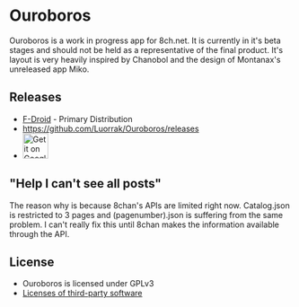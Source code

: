 # Ouroboros

Ouroboros is a work in progress app for 8ch.net. It is currently in it's beta stages and should not be held as a representative of the final product. It's layout is very heavily inspired by Chanobol and the design of Montanax's unreleased app Miko.

## Releases

* [F-Droid](https://f-droid.org/repository/browse/?fdfilter=ouroboros&fdid=com.luorrak.ouroboros) - Primary Distribution
* https://github.com/Luorrak/Ouroboros/releases
* <a href="https://play.google.com/store/apps/details?id=com.luorrak.ouroboros&utm_source=global_co&utm_medium=prtnr&utm_content=Mar2515&utm_campaign=PartBadge&pcampaignid=MKT-Other-global-all-co-prtnr-py-PartBadge-Mar2515-1"><img alt="Get it on Google Play" src="https://play.google.com/intl/en_us/badges/images/generic/en-play-badge-border.png" height="45px"/></a>

## "Help I can't see all posts"
The reason why is because 8chan's APIs are limited right now. Catalog.json is restricted to 3 pages and (pagenumber).json is suffering from the same problem. I can't really fix this until 8chan makes the information available through the API.

## License
* Ouroboros is licensed under GPLv3
* [Licenses of third-party software](https://github.com/Luorrak/Ouroboros/blob/master/app/src/main/assets/license.html)
